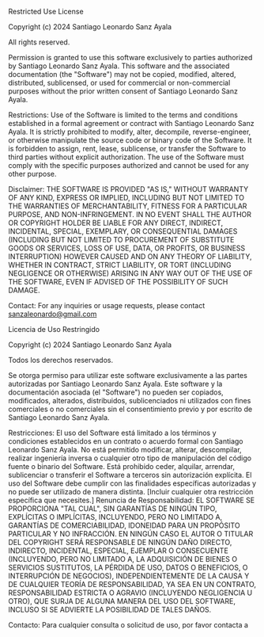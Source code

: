 ﻿Restricted Use License

Copyright (c) 2024 Santiago Leonardo Sanz Ayala

All rights reserved.

Permission is granted to use this software exclusively to parties authorized by Santiago Leonardo Sanz Ayala. This software and the associated documentation (the "Software") may not be copied, modified, altered, distributed, sublicensed, or used for commercial or non-commercial purposes without the prior written consent of Santiago Leonardo Sanz Ayala.

Restrictions:
Use of the Software is limited to the terms and conditions established in a formal agreement or contract with Santiago Leonardo Sanz Ayala.
It is strictly prohibited to modify, alter, decompile, reverse-engineer, or otherwise manipulate the source code or binary code of the Software.
It is forbidden to assign, rent, lease, sublicense, or transfer the Software to third parties without explicit authorization.
The use of the Software must comply with the specific purposes authorized and cannot be used for any other purpose.

Disclaimer:
THE SOFTWARE IS PROVIDED "AS IS," WITHOUT WARRANTY OF ANY KIND, EXPRESS OR IMPLIED, INCLUDING BUT NOT LIMITED TO THE WARRANTIES OF MERCHANTABILITY, FITNESS FOR A PARTICULAR PURPOSE, AND NON-INFRINGEMENT. IN NO EVENT SHALL THE AUTHOR OR COPYRIGHT HOLDER BE LIABLE FOR ANY DIRECT, INDIRECT, INCIDENTAL, SPECIAL, EXEMPLARY, OR CONSEQUENTIAL DAMAGES (INCLUDING BUT NOT LIMITED TO PROCUREMENT OF SUBSTITUTE GOODS OR SERVICES, LOSS OF USE, DATA, OR PROFITS, OR BUSINESS INTERRUPTION) HOWEVER CAUSED AND ON ANY THEORY OF LIABILITY, WHETHER IN CONTRACT, STRICT LIABILITY, OR TORT (INCLUDING NEGLIGENCE OR OTHERWISE) ARISING IN ANY WAY OUT OF THE USE OF THE SOFTWARE, EVEN IF ADVISED OF THE POSSIBILITY OF SUCH DAMAGE.

Contact:
For any inquiries or usage requests, please contact sanzaleonardo@gmail.com

Licencia de Uso Restringido

Copyright (c) 2024 Santiago Leonardo Sanz Ayala

Todos los derechos reservados.

Se otorga permiso para utilizar este software exclusivamente a las partes autorizadas por Santiago Leonardo Sanz Ayala. Este software y la documentación asociada (el "Software") no pueden ser copiados, modificados, alterados, distribuidos, sublicenciados ni utilizados con fines comerciales o no comerciales sin el consentimiento previo y por escrito de Santiago Leonardo Sanz Ayala.

Restricciones:
El uso del Software está limitado a los términos y condiciones establecidos en un contrato o acuerdo formal con Santiago Leonardo Sanz Ayala.
No está permitido modificar, alterar, descompilar, realizar ingeniería inversa o cualquier otro tipo de manipulación del código fuente o binario del Software.
Está prohibido ceder, alquilar, arrendar, sublicenciar o transferir el Software a terceros sin autorización explícita.
El uso del Software debe cumplir con las finalidades específicas autorizadas y no puede ser utilizado de manera distinta.
[Incluir cualquier otra restricción específica que necesites.]
Renuncia de Responsabilidad:
EL SOFTWARE SE PROPORCIONA "TAL CUAL", SIN GARANTÍAS DE NINGÚN TIPO, EXPLÍCITAS O IMPLÍCITAS, INCLUYENDO, PERO NO LIMITADO A, GARANTÍAS DE COMERCIABILIDAD, IDONEIDAD PARA UN PROPÓSITO PARTICULAR Y NO INFRACCIÓN. EN NINGÚN CASO EL AUTOR O TITULAR DEL COPYRIGHT SERÁ RESPONSABLE DE NINGÚN DAÑO DIRECTO, INDIRECTO, INCIDENTAL, ESPECIAL, EJEMPLAR O CONSECUENTE (INCLUYENDO, PERO NO LIMITADO A, LA ADQUISICIÓN DE BIENES O SERVICIOS SUSTITUTOS, LA PÉRDIDA DE USO, DATOS O BENEFICIOS, O INTERRUPCIÓN DE NEGOCIOS), INDEPENDIENTEMENTE DE LA CAUSA Y DE CUALQUIER TEORÍA DE RESPONSABILIDAD, YA SEA EN UN CONTRATO, RESPONSABILIDAD ESTRICTA O AGRAVIO (INCLUYENDO NEGLIGENCIA U OTRO), QUE SURJA DE ALGUNA MANERA DEL USO DEL SOFTWARE, INCLUSO SI SE ADVIERTE LA POSIBILIDAD DE TALES DAÑOS.

Contacto:
Para cualquier consulta o solicitud de uso, por favor contacta a